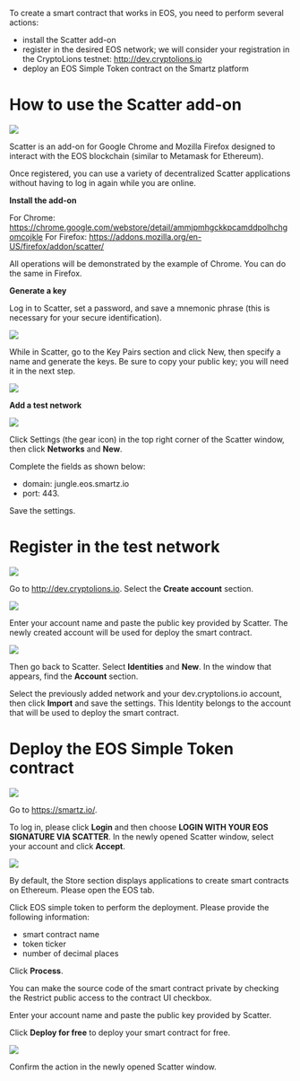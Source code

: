 <!-- TITLE: EOS Smart Contracts -->
<!-- SUBTITLE: Deploying Smart Contracts on the EOS Blockchain Using Scatter -->

To create a smart contract that works in EOS, you need to perform several actions:

* install the Scatter add-on
* register in the desired EOS network; we will consider your registration in the CryptoLions testnet: http://dev.cryptolions.io
* deploy an EOS Simple Token contract on the Smartz platform 

# How to use the Scatter add-on 

![](/uploads/eos-token/11.jpg)

Scatter is an add-on for Google Chrome and Mozilla Firefox designed to interact with the EOS blockchain (similar to Metamask for Ethereum).

Once registered, you can use a variety of decentralized Scatter applications without having to log in again while you are online.

**Install the add-on**

For Chrome: https://chrome.google.com/webstore/detail/ammjpmhgckkpcamddpolhchgomcojkle
For Firefox: https://addons.mozilla.org/en-US/firefox/addon/scatter/

All operations will be demonstrated by the example of Chrome. You can do the same in Firefox.

**Generate a key**

Log in to Scatter, set a password, and save a mnemonic phrase (this is necessary for your secure identification).

![](/uploads/eos-token/2.png)

While in Scatter, go to the Key Pairs section and click New, then specify a name and generate the keys. Be sure to copy your public key; you will need it in the next step.

![](/uploads/eos-token/3.png)

**Add a test network**

![](/uploads/eos-token/4.png)

Click Settings (the gear icon) in the top right corner of the Scatter window, then click **Networks** and **New**.

Complete the fields as shown below:

* domain: jungle.eos.smartz.io
* port: 443.

Save the settings. 

# Register in the test network

![](/uploads/eos-token/5.png)

Go to http://dev.cryptolions.io. Select the **Create account** section.

![](/uploads/eos-token/6.png)

Enter your account name and paste the public key provided by Scatter. The newly created account will be used for deploy the smart contract.

![](/uploads/eos-token/7.png)

Then go back to Scatter. Select **Identities** and **New**. In the window that appears, find the **Account** section. 

Select the previously added network and your dev.cryptolions.io account, then click **Import** and save the settings. This Identity belongs to the account that will be used to deploy the smart contract.

# Deploy the EOS Simple Token contract

![](/uploads/eos-token/8.png)

Go to https://smartz.io/.

To log in, please click **Login** and then choose **LOGIN WITH YOUR EOS SIGNATURE VIA SCATTER**. In the newly opened Scatter window, select your account and click **Accept**.

![](/uploads/eos-token/9.png)

By default, the Store section displays applications to create smart contracts on Ethereum. Please open the EOS tab. 

Click EOS simple token to perform the deployment. Please provide the following information:

* smart contract name
* token ticker
* number of decimal places

Click **Process**. 

You can make the source code of the smart contract private by checking the Restrict public access to the contract UI checkbox.

Enter your account name and paste the public key provided by Scatter.

Click **Deploy for free** to deploy your smart contract for free.

![](/uploads/eos-token/10.jpg)

Confirm the action in the newly opened Scatter window.